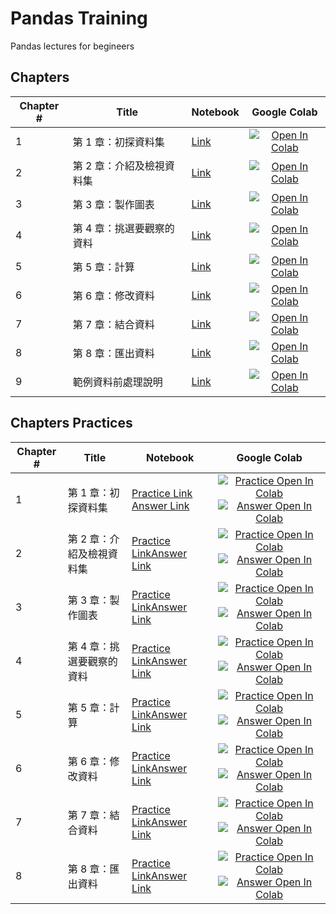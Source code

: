 # Pandas Training

Pandas lectures for begineers 

## Chapters

| Chapter # | Title                                       | Notebook                                                                                                                                                             |                                                                                                                           Google Colab                                                                                                                           | 
|-----------|---------------------------------------------|----------------------------------------------------------------------------------------------------------------------------------------------------------------------|:----------------------------------------------------------------------------------------------------------------------------------------------------------------------------------------------------------------------------------------------------------------:|
| 1         | 第 1 章：初探資料集 | [Link](https://github.com/yatingAnne/pandas_training/blob/main/Chapter%201%20-%20Read%20from%20file_turbofan.ipynb) | [![Open In Colab](https://colab.research.google.com/assets/colab-badge.svg)](https://colab.research.google.com/github/yatingAnne/pandas_training/blob/main/Chapter%201%20-%20Read%20from%20file_turbofan.ipynb) |
| 2         | 第 2 章：介紹及檢視資料集 | [Link](https://github.com/yatingAnne/pandas_training/blob/main/Chapter%202%20-%20Selecting%20data_turbofan.ipynb)       | [![Open In Colab](https://colab.research.google.com/assets/colab-badge.svg)](https://colab.research.google.com/github/yatingAnne/pandas_training/blob/main/Chapter%202%20-%20Selecting%20data_turbofan.ipynb) |
| 3         | 第 3 章：製作圖表 | [Link](https://github.com/yatingAnne/pandas_training/blob/main/Chapter%203%20-%20Plotting_turbofan.ipynb) | [![Open In Colab](https://colab.research.google.com/assets/colab-badge.svg)](https://colab.research.google.com/github/yatingAnne/pandas_training/blob/main/Chapter%203%20-%20Plotting_turbofan.ipynb) |
| 4         | 第 4 章：挑選要觀察的資料 | [Link](https://github.com/yatingAnne/pandas_training/blob/main/Chapter%204%20-%20Filtering%20Data_turbofan.ipynb)                       | [![Open In Colab](https://colab.research.google.com/assets/colab-badge.svg)](https://colab.research.google.com/github/yatingAnne/pandas_training/blob/main/Chapter%204%20-%20Filtering%20Data_turbofan.ipynb) |
| 5         | 第 5 章：計算 | [Link](https://github.com/yatingAnne/pandas_training/blob/main/Chapter%205%20-%20Calculating_turbofan.ipynb) | [![Open In Colab](https://colab.research.google.com/assets/colab-badge.svg)](https://colab.research.google.com/github/yatingAnne/pandas_training/blob/main/Chapter%205%20-%20Calculating_turbofan.ipynb) |
| 6         | 第 6 章：修改資料 | [Link](https://github.com/yatingAnne/pandas_training/blob/main/Chapter%206%20-%20Modifying%20DataFrame_turbofan.ipynb) | [![Open In Colab](https://colab.research.google.com/assets/colab-badge.svg)](https://colab.research.google.com/github/yatingAnne/pandas_training/blob/main/Chapter%206%20-%20Modifying%20DataFrame_turbofan.ipynb) |
| 7         | 第 7 章：結合資料 | [Link](https://github.com/yatingAnne/pandas_training/blob/main/Chapter%207%20-%20Combining_turbofan.ipynb) | [![Open In Colab](https://colab.research.google.com/assets/colab-badge.svg)](https://colab.research.google.com/github/yatingAnne/pandas_training/blob/main/Chapter%207%20-%20Combining_turbofan.ipynb) |
| 8         | 第 8 章：匯出資料 | [Link](https://github.com/yatingAnne/pandas_training/blob/main/Chapter%208%20-%20Saving%20and%20Loading%20Data_turbofan.ipynb)                     | [![Open In Colab](https://colab.research.google.com/assets/colab-badge.svg)](https://colab.research.google.com/github/yatingAnne/pandas_training/blob/main/Chapter%208%20-%20Saving%20and%20Loading%20Data_turbofan.ipynb) |
| 9         | 範例資料前處理說明 | [Link](https://github.com/yatingAnne/pandas_training/blob/main/preprocessing_turbofan.ipynb)                     | [![Open In Colab](https://colab.research.google.com/assets/colab-badge.svg)](https://colab.research.google.com/github/yatingAnne/pandas_training/blob/main/preprocessing_turbofan.ipynb)                     |

## Chapters Practices

| Chapter # | Title                                       | Notebook                                                                                                                                                             |                                                                                                                           Google Colab                                                                                                                           | 
|-----------|---------------------------------------------|----------------------------------------------------------------------------------------------------------------------------------------------------------------------|:----------------------------------------------------------------------------------------------------------------------------------------------------------------------------------------------------------------------------------------------------------------:|
| 1         | 第 1 章：初探資料集 | [Practice Link](https://github.com/yatingAnne/pandas_training/blob/main/Practices/Chapter%201%20-%20practice.ipynb) [Answer Link](https://github.com/yatingAnne/pandas_training/blob/main/Practices/Chapter%201%20-%20answer.ipynb)| [![Practice Open In Colab](https://colab.research.google.com/assets/colab-badge.svg)](https://colab.research.google.com/github/yatingAnne/pandas_training/blob/main/Practices/Chapter%201%20-%20practice.ipynb) [![Answer Open In Colab](https://colab.research.google.com/assets/colab-badge.svg)](https://colab.research.google.com/github/yatingAnne/pandas_training/blob/main/Practices/Chapter%201%20-%20answer.ipynb)|
| 2         | 第 2 章：介紹及檢視資料集 | [Practice Link](https://github.com/yatingAnne/pandas_training/blob/main/Practices/Chapter%202%20-%20practice.ipynb)[Answer Link](https://github.com/yatingAnne/pandas_training/blob/main/Practices/Chapter%202%20-%20answer.ipynb)| [![Practice Open In Colab](https://colab.research.google.com/assets/colab-badge.svg)](https://colab.research.google.com/github/yatingAnne/pandas_training/blob/main/Practices/Chapter%202%20-%20practice.ipynb)[![Answer Open In Colab](https://colab.research.google.com/assets/colab-badge.svg)](https://colab.research.google.com/github/yatingAnne/pandas_training/blob/main/Practices/Chapter%202%20-%20answer.ipynb) |
| 3         | 第 3 章：製作圖表 |  [Practice Link](https://github.com/yatingAnne/pandas_training/blob/main/Practices/Chapter%203%20-%20practice.ipynb)[Answer Link](https://github.com/yatingAnne/pandas_training/blob/main/Practices/Chapter%203%20-%20answer.ipynb)| [![Practice Open In Colab](https://colab.research.google.com/assets/colab-badge.svg)](https://colab.research.google.com/github/yatingAnne/pandas_training/blob/main/Practices/Chapter%203%20-%20practice.ipynb)[![Answer Open In Colab](https://colab.research.google.com/assets/colab-badge.svg)](https://colab.research.google.com/github/yatingAnne/pandas_training/blob/main/Practices/Chapter%203%20-%20answer.ipynb) |
| 4         | 第 4 章：挑選要觀察的資料 |  [Practice Link](https://github.com/yatingAnne/pandas_training/blob/main/Practices/Chapter%204%20-%20practice.ipynb)[Answer Link](https://github.com/yatingAnne/pandas_training/blob/main/Practices/Chapter%204%20-%20answer.ipynb)| [![Practice Open In Colab](https://colab.research.google.com/assets/colab-badge.svg)](https://colab.research.google.com/github/yatingAnne/pandas_training/blob/main/Practices/Chapter%204%20-%20practice.ipynb)[![Answer Open In Colab](https://colab.research.google.com/assets/colab-badge.svg)](https://colab.research.google.com/github/yatingAnne/pandas_training/blob/main/Practices/Chapter%204%20-%20answer.ipynb) |
| 5         | 第 5 章：計算 |  [Practice Link](https://github.com/yatingAnne/pandas_training/blob/main/Practices/Chapter%205%20-%20practice.ipynb)[Answer Link](https://github.com/yatingAnne/pandas_training/blob/main/Practices/Chapter%205%20-%20answer.ipynb)| [![Practice Open In Colab](https://colab.research.google.com/assets/colab-badge.svg)](https://colab.research.google.com/github/yatingAnne/pandas_training/blob/main/Practices/Chapter%205%20-%20practice.ipynb)[![Answer Open In Colab](https://colab.research.google.com/assets/colab-badge.svg)](https://colab.research.google.com/github/yatingAnne/pandas_training/blob/main/Practices/Chapter%205%20-%20answer.ipynb) |
| 6         | 第 6 章：修改資料 | [Practice Link](https://github.com/yatingAnne/pandas_training/blob/main/Practices/Chapter%206%20-%20practice.ipynb)[Answer Link](https://github.com/yatingAnne/pandas_training/blob/main/Practices/Chapter%206%20-%20answer.ipynb)| [![Practice Open In Colab](https://colab.research.google.com/assets/colab-badge.svg)](https://colab.research.google.com/github/yatingAnne/pandas_training/blob/main/Practices/Chapter%206%20-%20practice.ipynb)[![Answer Open In Colab](https://colab.research.google.com/assets/colab-badge.svg)](https://colab.research.google.com/github/yatingAnne/pandas_training/blob/main/Practices/Chapter%206%20-%20answer.ipynb)|
| 7         | 第 7 章：結合資料 |  [Practice Link](https://github.com/yatingAnne/pandas_training/blob/main/Practices/Chapter%207%20-%20practice.ipynb)[Answer Link](https://github.com/yatingAnne/pandas_training/blob/main/Practices/Chapter%207%20-%20answer.ipynb)| [![Practice Open In Colab](https://colab.research.google.com/assets/colab-badge.svg)](https://colab.research.google.com/github/yatingAnne/pandas_training/blob/main/Practices/Chapter%207%20-%20practice.ipynb)[![Answer Open In Colab](https://colab.research.google.com/assets/colab-badge.svg)](https://colab.research.google.com/github/yatingAnne/pandas_training/blob/main/Practices/Chapter%207%20-%20answer.ipynb)|
| 8         | 第 8 章：匯出資料 |  [Practice Link](https://github.com/yatingAnne/pandas_training/blob/main/Practices/Chapter%208%20-%20practice.ipynb)[Answer Link](https://github.com/yatingAnne/pandas_training/blob/main/Practices/Chapter%208%20-%20answer.ipynb)| [![Practice Open In Colab](https://colab.research.google.com/assets/colab-badge.svg)](https://colab.research.google.com/github/yatingAnne/pandas_training/blob/main/Practices/Chapter%208%20-%20practice.ipynb)[![Answer Open In Colab](https://colab.research.google.com/assets/colab-badge.svg)](https://colab.research.google.com/github/yatingAnne/pandas_training/blob/main/Practices/Chapter%208%20-%20answer.ipynb)|
